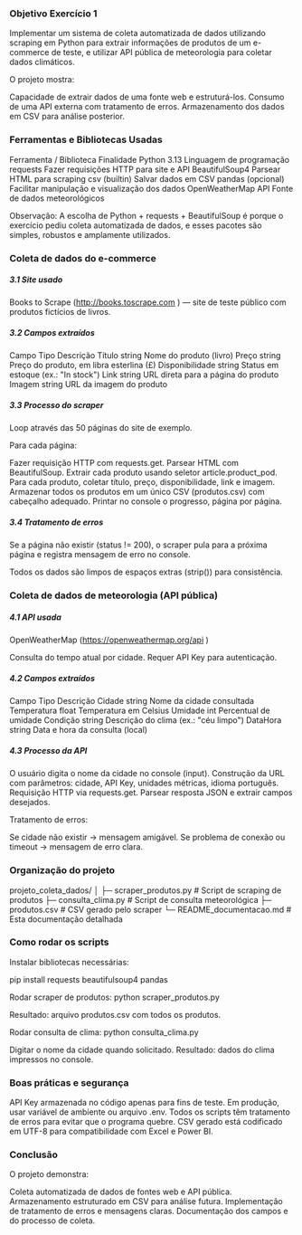 ### Objetivo Exercício 1

Implementar um sistema de coleta automatizada de dados utilizando scraping em Python para extrair informações de produtos de um e-commerce de teste, e utilizar API pública de meteorologia para coletar dados climáticos.

O projeto mostra:

Capacidade de extrair dados de uma fonte web e estruturá-los.
Consumo de uma API externa com tratamento de erros.
Armazenamento dos dados em CSV para análise posterior.

### Ferramentas e Bibliotecas Usadas
Ferramenta / Biblioteca	Finalidade
Python 3.13	Linguagem de programação
requests	Fazer requisições HTTP para site e API
BeautifulSoup4	Parsear HTML para scraping
csv (builtin)	Salvar dados em CSV
pandas (opcional)	Facilitar manipulação e visualização dos dados
OpenWeatherMap API	Fonte de dados meteorológicos

Observação: A escolha de Python + requests + BeautifulSoup é porque o exercício pediu coleta automatizada de dados, e esses pacotes são simples, robustos e amplamente utilizados.

### Coleta de dados do e-commerce
##### 3.1 Site usado

Books to Scrape (http://books.toscrape.com
) — site de teste público com produtos fictícios de livros.

##### 3.2 Campos extraídos
Campo	Tipo	Descrição
Título	string	Nome do produto (livro)
Preço	string	Preço do produto, em libra esterlina (£)
Disponibilidade	string	Status em estoque (ex.: "In stock")
Link	string	URL direta para a página do produto
Imagem	string	URL da imagem do produto

##### 3.3 Processo do scraper

Loop através das 50 páginas do site de exemplo.

Para cada página:

Fazer requisição HTTP com requests.get.
Parsear HTML com BeautifulSoup.
Extrair cada produto usando seletor article.product_pod.
Para cada produto, coletar título, preço, disponibilidade, link e imagem.
Armazenar todos os produtos em um único CSV (produtos.csv) com cabeçalho adequado.
Printar no console o progresso, página por página.

##### 3.4 Tratamento de erros

Se a página não existir (status != 200), o scraper pula para a próxima página e registra mensagem de erro no console.

Todos os dados são limpos de espaços extras (strip()) para consistência.

### Coleta de dados de meteorologia (API pública)
##### 4.1 API usada

OpenWeatherMap (https://openweathermap.org/api
)

Consulta do tempo atual por cidade.
Requer API Key para autenticação.

##### 4.2 Campos extraídos
Campo	Tipo	Descrição
Cidade	string	Nome da cidade consultada
Temperatura	float	Temperatura em Celsius
Umidade	int	Percentual de umidade
Condição	string	Descrição do clima (ex.: "céu limpo")
DataHora	string	Data e hora da consulta (local)

##### 4.3 Processo da API

O usuário digita o nome da cidade no console (input).
Construção da URL com parâmetros: cidade, API Key, unidades métricas, idioma português.
Requisição HTTP via requests.get.
Parsear resposta JSON e extrair campos desejados.

Tratamento de erros:

Se cidade não existir → mensagem amigável.
Se problema de conexão ou timeout → mensagem de erro clara.

### Organização do projeto
projeto_coleta_dados/
│
├─ scraper_produtos.py       # Script de scraping de produtos
├─ consulta_clima.py         # Script de consulta meteorológica
├─ produtos.csv              # CSV gerado pelo scraper
└─ README_documentacao.md    # Esta documentação detalhada

### Como rodar os scripts

Instalar bibliotecas necessárias:

pip install requests beautifulsoup4 pandas

Rodar scraper de produtos:
python scraper_produtos.py

Resultado: arquivo produtos.csv com todos os produtos.

Rodar consulta de clima:
python consulta_clima.py


Digitar o nome da cidade quando solicitado.
Resultado: dados do clima impressos no console.

### Boas práticas e segurança

API Key armazenada no código apenas para fins de teste. Em produção, usar variável de ambiente ou arquivo .env.
Todos os scripts têm tratamento de erros para evitar que o programa quebre.
CSV gerado está codificado em UTF-8 para compatibilidade com Excel e Power BI.

### Conclusão

O projeto demonstra:

Coleta automatizada de dados de fontes web e API pública.
Armazenamento estruturado em CSV para análise futura.
Implementação de tratamento de erros e mensagens claras.
Documentação dos campos e do processo de coleta.




